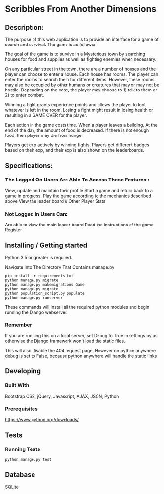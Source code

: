 # Scribbles From Another Dimensions


## Description:

The purpose of this web application is to provide an interface for a
game of search and survival. The game is as follows:

The goal of the game is to survive in a Mysterious town by searching houses for food and supplies as well as fighting enemies when necessary. 

On any particular street in the town, there are a number of houses and the player can choose to enter a house. Each house has rooms. The player can enter the rooms to search them for different items. However, these rooms may also be occupied by other humans or creatures that may or may not be hostile. Depending on the case, the player may choose to 1) talk to them or 2) to enter combat.

Winning a fight grants experience points and allows the player to loot whatever is left in the room.
Losing a fight might result in losing health or resulting in a GAME OVER for the player.

Each action in the game costs time. When a player leaves a building. At the end of the day, the amount of food is decreased. 
If there is not enough food, then player may die from hunger

Players get exp actively by winning fights. Players get different badges based on their exp, and their exp is also shown on the leaderboards. 
 

## Specifications:
### The Logged On Users Are Able To Access These Features :
   
   View, update and maintain their profile
   Start a game and return back to a game in progress.
   Play the game according to the mechanics described above
   View the leader board & Other Player Stats
   
### Not Logged In Users Can:
   
   Are able to view the main leader board
   Read the instructions of the game
   Register


## Installing / Getting started

Python 3.5 or greater is required.

Navigate Into The Directory That Contains manage.py

```shell
pip install -r requirements.txt
python manage.py migrate
python manage.py makemigrations Game
python manage.py migrate
python population_script.py populate
python manage.py runserver
```

These commands will install all the required python modules and begin running the Django webserver.

### Remember

If you are running this on a local server, set Debug to True in settings.py as otherwise
the Django framework won't load the static files.

This will also disable the 404 request page, However on python anywhere debug is set to False,
because python anywhere will handle the static links

## Developing

### Built With
Bootstrap CSS, jQuery, Javascript, AJAX, JSON, Python

### Prerequisites
https://www.python.org/downloads/

## Tests

### Running Tests
```shell
python manage.py test
```

## Database

SQLite 





